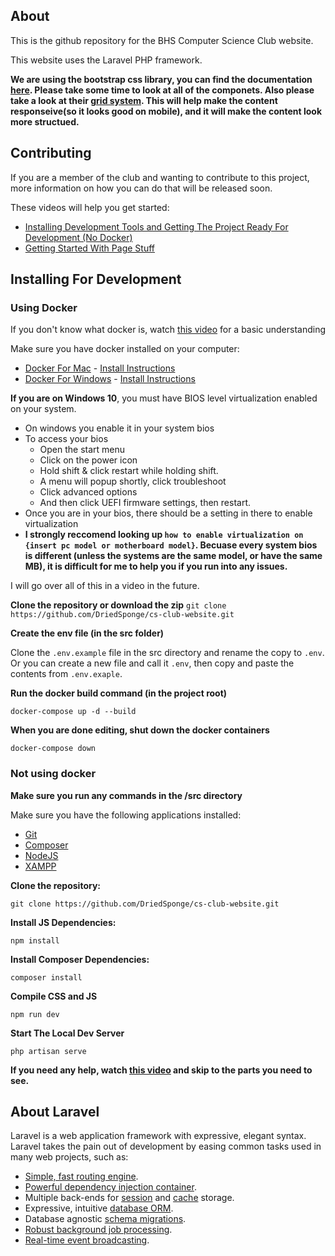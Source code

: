 ## About
This is the github repository for the BHS Computer Science Club website.

This website uses the Laravel PHP framework.

**We are using the bootstrap css library, you can find the documentation [here](https://v5.getbootstrap.com/docs/5.0/getting-started/introduction/). Please take some time to look at all of the componets. Also please take a look at their [grid system](https://v5.getbootstrap.com/docs/5.0/layout/grid/). This will help make the content responseive(so it looks good on mobile), and it will make the content look more structued.**

## Contributing
If you are a member of the club and wanting to contribute to this project, more information on how you can do that will be released soon.

These videos will help you get started:
- [Installing Development Tools and Getting The Project Ready For Development (No Docker)](https://www.youtube.com/watch?v=pEJEi8trSpc)
- [Getting Started With Page Stuff](https://www.youtube.com/watch?v=d9kfCARLCR8)


## Installing For Development


### Using Docker
If you don't know what docker is, watch [this video](https://www.youtube.com/watch?v=Gjnup-PuquQ) for a basic understanding 

Make sure you have docker installed on your computer:
- [Docker For Mac](https://hub.docker.com/editions/community/docker-ce-desktop-mac/) - [Install Instructions](https://docs.docker.com/docker-for-mac/install/)
- [Docker For Windows](https://hub.docker.com/editions/community/docker-ce-desktop-windows/) - [Install Instructions](https://docs.docker.com/docker-for-windows/install/)

**If you are on Windows 10**, you must have BIOS level virtualization enabled on your system.
- On windows you enable it in your system bios 
- To access your bios
    - Open the start menu
    - Click on the power icon
    - Hold shift & click restart while holding shift.
    - A menu will popup shortly, click troubleshoot
    - Click advanced options
    - And then click UEFI firmware settings, then restart.
- Once you are in your bios, there should be a setting in there to enable virtualization
- **I strongly reccomend looking up `how to enable virtualization on {insert pc model or motherboard model}`. Becuase every system bios is different (unless the systems are the same model, or have the same MB), it is difficult for me to help you if you run into any issues.**

I will go over all of this in a video in the future.

**Clone the repository or download the zip**
`git clone https://github.com/DriedSponge/cs-club-website.git`

**Create the env file (in the src folder)**

Clone the `.env.example` file in the src directory and rename the copy to `.env`. Or you can create a new file and call it `.env`, then copy and paste the contents from `.env.exaple`.

**Run the docker build command (in the project root)**

`docker-compose up -d --build`

**When you are done editing, shut down the docker containers**

`docker-compose down`

### Not using docker

**Make sure you run any commands in the /src directory**

Make sure you have the following applications installed:
- [Git](https://git-scm.com)
- [Composer](https://getcomposer.org/)
- [NodeJS](https://nodejs.org/en/)
- [XAMPP](https://www.apachefriends.org/index.html)

**Clone the repository:**

`git clone https://github.com/DriedSponge/cs-club-website.git`

**Install JS Dependencies:**

`npm install`

**Install Composer Dependencies:**

`composer install`

**Compile CSS and JS**

`npm run dev`

**Start The Local Dev Server**

`php artisan serve`

**If you need any help, watch [this video](https://www.youtube.com/watch?v=pEJEi8trSpc) and skip to the parts you need to see.**

## About Laravel

Laravel is a web application framework with expressive, elegant syntax. Laravel takes the pain out of development by easing common tasks used in many web projects, such as:

- [Simple, fast routing engine](https://laravel.com/docs/routing).
- [Powerful dependency injection container](https://laravel.com/docs/container).
- Multiple back-ends for [session](https://laravel.com/docs/session) and [cache](https://laravel.com/docs/cache) storage.
- Expressive, intuitive [database ORM](https://laravel.com/docs/eloquent).
- Database agnostic [schema migrations](https://laravel.com/docs/migrations).
- [Robust background job processing](https://laravel.com/docs/queues).
- [Real-time event broadcasting](https://laravel.com/docs/broadcasting).
